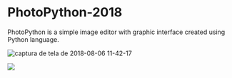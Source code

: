 # PhotoPython-2018
PhotoPython is a simple image editor with graphic interface created using Python language.

![captura de tela de 2018-08-06 11-42-17](https://user-images.githubusercontent.com/17733053/43723382-df4e0518-996d-11e8-8a5a-72ca7b48ffeb.png)

<img src="https://user-images.githubusercontent.com/17733053/43723382-df4e0518-996d-11e8-8a5a-72ca7b48ffeb.png"/>

